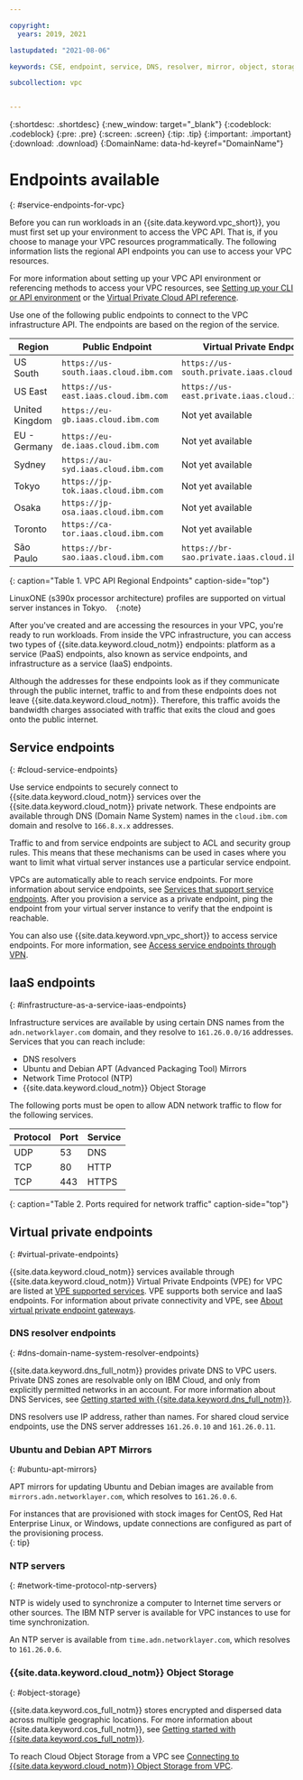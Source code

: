 ```yaml
---

copyright:
  years: 2019, 2021

lastupdated: "2021-08-06"

keywords: CSE, endpoint, service, DNS, resolver, mirror, object, storage, bandwidth, charges

subcollection: vpc


---
```


{:shortdesc: .shortdesc}
{:new_window: target="_blank"}
{:codeblock: .codeblock}
{:pre: .pre}
{:screen: .screen}
{:tip: .tip}
{:important: .important}
{:download: .download}
{:DomainName: data-hd-keyref="DomainName"}

# Endpoints available
{: #service-endpoints-for-vpc}

Before you can run workloads in an {{site.data.keyword.vpc_short}}, you must first set up your environment to access the VPC API. That is, if you choose to manage your VPC resources programmatically. The following information lists the regional API endpoints you can use to access your VPC resources.

For more information about setting up your VPC API environment or referencing methods to access your VPC resources, see [Setting up your CLI or API environment](/docs/vpc?topic=vpc-set-up-environment) or the [Virtual Private Cloud API reference](https://cloud.ibm.com/apidocs/vpc).

Use one of the following public endpoints to connect to the VPC infrastructure API. The endpoints are based on the region of the service.

| Region            | Public Endpoint                       | Virtual Private Endpoint |
|-------------------|---------------------------------------|-------------------------|
| US South          | `https://us-south.iaas.cloud.ibm.com` | `https://us-south.private.iaas.cloud.ibm.com` |
| US East           | `https://us-east.iaas.cloud.ibm.com`  | `https://us-east.private.iaas.cloud.ibm.com` |
| United Kingdom    | `https://eu-gb.iaas.cloud.ibm.com`    | Not yet available |
| EU - Germany      | `https://eu-de.iaas.cloud.ibm.com`    | Not yet available |
| Sydney            | `https://au-syd.iaas.cloud.ibm.com`   | Not yet available |
| Tokyo             | `https://jp-tok.iaas.cloud.ibm.com`   | Not yet available |
| Osaka             | `https://jp-osa.iaas.cloud.ibm.com`   | Not yet available |
| Toronto           | `https://ca-tor.iaas.cloud.ibm.com`   | Not yet available |
| São Paulo         | `https://br-sao.iaas.cloud.ibm.com`   | `https://br-sao.private.iaas.cloud.ibm.com` |
{: caption="Table 1. VPC API Regional Endpoints" caption-side="top"}


LinuxONE (s390x processor architecture) profiles are supported on virtual server instances in Tokyo.   
{:note}

After you've created and are accessing the resources in your VPC, you're ready to run workloads. From inside the VPC infrastructure, you can access two types of {{site.data.keyword.cloud_notm}} endpoints: platform as a service (PaaS) endpoints, also known as service endpoints, and infrastructure as a service (IaaS) endpoints.

Although the addresses for these endpoints look as if they communicate through the public internet, traffic to and from these endpoints does not leave {{site.data.keyword.cloud_notm}}. Therefore, this traffic avoids the bandwidth charges associated with traffic that exits the cloud and goes onto the public internet.

## Service endpoints
{: #cloud-service-endpoints}

Use service endpoints to securely connect to {{site.data.keyword.cloud_notm}} services over the {{site.data.keyword.cloud_notm}} private network. These endpoints are available through DNS (Domain Name System) names in the `cloud.ibm.com` domain and resolve to `166.8.x.x` addresses.

Traffic to and from service endpoints are subject to ACL and security group rules. This means that these mechanisms can be used in cases where you want to limit what virtual server instances use a particular service endpoint.

VPCs are automatically able to reach service endpoints. For more information about service endpoints, see [Services that support service endpoints](/docs/account?topic=account-vrf-service-endpoint#use-service-endpoint). After you provision a service as a private endpoint, ping the endpoint from your virtual server instance to verify that the endpoint is reachable.

You can also use {{site.data.keyword.vpn_vpc_short}} to access service endpoints. For more information, see [Access service endpoints through VPN](/docs/vpc?topic=vpc-using-vpn).

## IaaS endpoints
{: #infrastructure-as-a-service-iaas-endpoints}

Infrastructure services are available by using certain DNS names from the `adn.networklayer.com` domain, and they resolve to `161.26.0.0/16` addresses. Services that you can reach include:

* DNS resolvers
* Ubuntu and Debian APT (Advanced Packaging Tool) Mirrors
* Network Time Protocol (NTP)
* {{site.data.keyword.cloud_notm}} Object Storage

The following ports must be open to allow ADN network traffic to flow for the following services.

| Protocol | Port        | Service |
| -------- | ----------- | ----------- |
| UDP      | 53          | DNS         |
| TCP      | 80          | HTTP      |
| TCP      | 443         | HTTPS       |
{: caption="Table 2. Ports required for network traffic" caption-side="top"}

## Virtual private endpoints
{: #virtual-private-endpoints}

{{site.data.keyword.cloud_notm}} services available through {{site.data.keyword.cloud_notm}} Virtual Private Endpoints (VPE) for VPC are listed at [VPE supported services](/docs/vpc?topic=vpc-vpe-supported-services). VPE supports both service and IaaS endpoints. For information about private connectivity and VPE, see [About virtual private endpoint gateways](/docs/vpc?topic=vpc-about-vpe).
### DNS resolver endpoints
{: #dns-domain-name-system-resolver-endpoints}

{{site.data.keyword.dns_full_notm}} provides private DNS to VPC users. Private DNS zones are resolvable only on IBM Cloud, and only from explicitly permitted networks in an account. For more information about DNS Services, see [Getting started with {{site.data.keyword.dns_full_notm}}](/docs/dns-svcs?topic=dns-svcs-getting-started).

DNS resolvers use IP address, rather than names. For shared cloud service endpoints, use the DNS server addresses `161.26.0.10` and `161.26.0.11`.

### Ubuntu and Debian APT Mirrors
{: #ubuntu-apt-mirrors}

APT mirrors for updating Ubuntu and Debian images are available from `mirrors.adn.networklayer.com`, which resolves to `161.26.0.6`.

For instances that are provisioned with stock images for CentOS, Red Hat Enterprise Linux, or Windows, update connections are  configured as part of the provisioning process.  
{: tip}

###  NTP servers
{: #network-time-protocol-ntp-servers}

NTP is widely used to synchronize a computer to Internet time servers or other sources. The IBM NTP server is available for VPC instances to use for time synchronization.

An NTP server is available from `time.adn.networklayer.com`, which resolves to `161.26.0.6`.

### {{site.data.keyword.cloud_notm}} Object Storage
{: #object-storage}

{{site.data.keyword.cos_full_notm}} stores encrypted and dispersed data across multiple geographic locations. For more information about {{site.data.keyword.cos_full_notm}}, see [Getting started with {{site.data.keyword.cos_full_notm}}](/docs/cloud-object-storage?topic=cloud-object-storage-getting-started-cloud-object-storage).

To reach Cloud Object Storage from a VPC see [Connecting to {{site.data.keyword.cloud_notm}} Object Storage from VPC](/docs/vpc?topic=vpc-connecting-vpc-cos).
